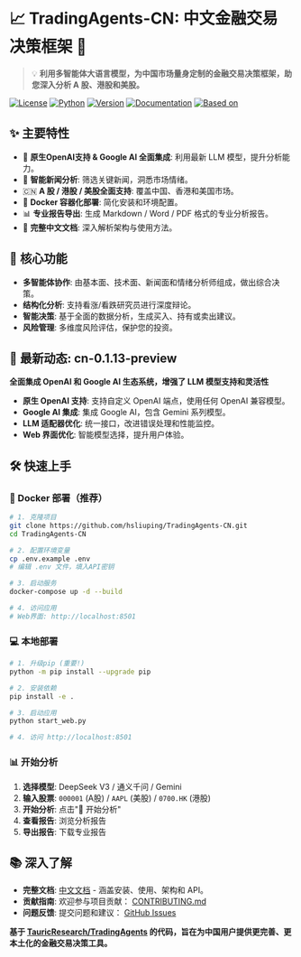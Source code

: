 # 📈 TradingAgents-CN: 中文金融交易决策框架 🚀

> 💡 **利用多智能体大语言模型，为中国市场量身定制的金融交易决策框架，助您深入分析 A 股、港股和美股。**

[![License](https://img.shields.io/badge/License-Apache%202.0-blue.svg)](https://opensource.org/licenses/Apache-2.0)
[![Python](https://img.shields.io/badge/Python-3.10%2B-blue.svg)](https://www.python.org/)
[![Version](https://img.shields.io/badge/Version-cn--0.1.13--preview-orange.svg)](./VERSION)
[![Documentation](https://img.shields.io/badge/docs-中文文档-green.svg)](./docs/)
[![Based on](https://img.shields.io/badge/基于-TauricResearch/TradingAgents-orange.svg)](https://github.com/TauricResearch/TradingAgents)

## ✨ 主要特性

*   🤖 **原生OpenAI支持 & Google AI 全面集成**: 利用最新 LLM 模型，提升分析能力。
*   📰 **智能新闻分析**: 筛选关键新闻，洞悉市场情绪。
*   🇨🇳 **A 股 / 港股 / 美股全面支持**:  覆盖中国、香港和美国市场。
*   🐳 **Docker 容器化部署**:  简化安装和环境配置。
*   📊 **专业报告导出**: 生成 Markdown / Word / PDF 格式的专业分析报告。
*   📝 **完整中文文档**: 深入解析架构与使用方法。

## 🌟 核心功能

*   **多智能体协作**: 由基本面、技术面、新闻面和情绪分析师组成，做出综合决策。
*   **结构化分析**:  支持看涨/看跌研究员进行深度辩论。
*   **智能决策**: 基于全面的数据分析，生成买入、持有或卖出建议。
*   **风险管理**:  多维度风险评估，保护您的投资。

## 🚀 最新动态:  cn-0.1.13-preview

**全面集成 OpenAI 和 Google AI 生态系统，增强了 LLM 模型支持和灵活性**

*   **原生 OpenAI 支持**: 支持自定义 OpenAI 端点，使用任何 OpenAI 兼容模型。
*   **Google AI 集成**:  集成 Google AI，包含 Gemini 系列模型。
*   **LLM 适配器优化**: 统一接口，改进错误处理和性能监控。
*   **Web 界面优化**:  智能模型选择，提升用户体验。

## 🛠️ 快速上手

### 🐳 Docker 部署（推荐）

```bash
# 1. 克隆项目
git clone https://github.com/hsliuping/TradingAgents-CN.git
cd TradingAgents-CN

# 2. 配置环境变量
cp .env.example .env
# 编辑 .env 文件，填入API密钥

# 3. 启动服务
docker-compose up -d --build

# 4. 访问应用
# Web界面: http://localhost:8501
```

### 💻 本地部署

```bash
# 1. 升级pip (重要!)
python -m pip install --upgrade pip

# 2. 安装依赖
pip install -e .

# 3. 启动应用
python start_web.py

# 4. 访问 http://localhost:8501
```

### 📊 开始分析

1.  **选择模型**: DeepSeek V3 / 通义千问 / Gemini
2.  **输入股票**: `000001` (A股) / `AAPL` (美股) / `0700.HK` (港股)
3.  **开始分析**: 点击"🚀 开始分析"
4.  **查看报告**: 浏览分析报告
5.  **导出报告**: 下载专业报告

## 📚 深入了解

*   **完整文档**:  [中文文档](./docs/) - 涵盖安装、使用、架构和 API。
*   **贡献指南**:  欢迎参与项目贡献： [CONTRIBUTING.md](CONTRIBUTING.md)
*   **问题反馈**:  提交问题和建议： [GitHub Issues](https://github.com/hsliuping/TradingAgents-CN/issues)

**基于 [TauricResearch/TradingAgents](https://github.com/TauricResearch/TradingAgents) 的代码，旨在为中国用户提供更完善、更本土化的金融交易决策工具。**